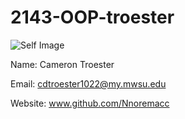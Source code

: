 # 2143-OOP-troester

![Self Image](https://pbs.twimg.com/profile_images/676801385405538304/M8hgumGw_400x400.jpg)

Name: Cameron Troester

Email: cdtroester1022@my.mwsu.edu

Website: www.github.com/Nnoremacc
